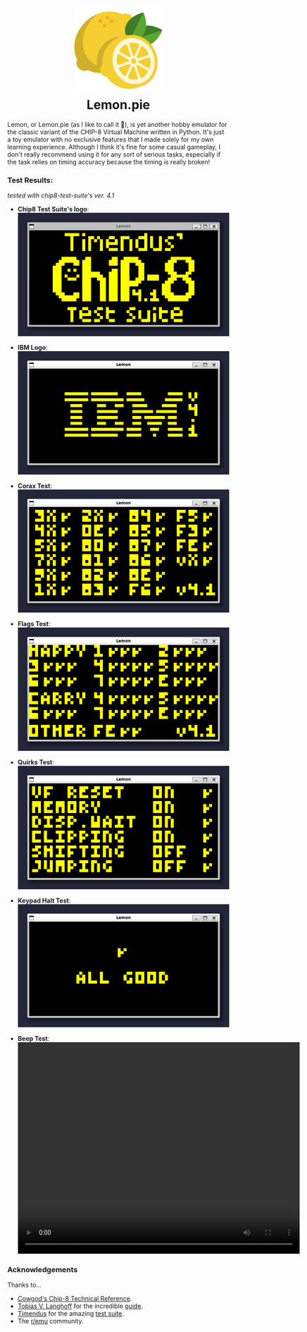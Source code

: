 <h1 align="center">
<img src="./img/lemon.png" height=200 width=200>
<br>Lemon.pie
</h1>

Lemon, or Lemon.pie (as I like to call it 🙂), is yet another hobby emulator for the classic variant of the CHIP-8 Virtual Machine written in Python. It's just a toy emulator with no exclusive features that I made solely for my own learning experience. Although I think it's fine for some casual gameplay, I don't really recommend using it for any sort of serious tasks, especially if the task relies on timing accuracy because the timing is really broken!

### Test Results:
*tested with chip8-test-suite's ver. 4.1*

- **Chip8 Test Suite's logo**:
![Chip8 test suite logo](./img/1-chip8-logo.png)

- **IBM Logo**:
![ibm logo](./img/2-ibm-logo.png)

- **Corax Test**:
![corax test](./img/3-corax%2B.png)

- **Flags Test**:
![flags test](./img/4-flags.png)

- **Quirks Test**:
![quirks test](./img/5-quirks.png)

- **Keypad Halt Test**:
![halt test](./img/6-keypad.png)

- **Beep Test**:
<video src="./vid/7-beep.mp4" width="640" height="480" controls></video>

### Acknowledgements
Thanks to...

- [Cowgod's Chip-8 Technical Reference](http://devernay.free.fr/hacks/chip8/C8TECH10.HTM).
- [Tobias V. Langhoff](https://tobiasvl.github.io/) for the incredible [guide](https://tobiasvl.github.io/blog/write-a-chip-8-emulator/).
- [Timendus](https://github.com/Timendus) for the amazing [test suite](https://github.com/Timendus/chip8-test-suite).
- The [r/emu](https://www.reddit.com/r/emulation/) community.
